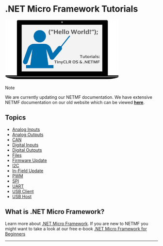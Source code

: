 # .NET Micro Framework Tutorials

![Tutorials](../../tinyclr/images/tutorials.jpg)

> [!Note] 
> We are currently updating our NETMF documentation.  We have extensive NETMF documentation on our old website which can be viewed 
> [**here**](http://old.ghielectronics.com/support/netmf).

## Topics

* [Analog Inputs](analog-in.md)
* [Analog Outputs](analog-out.md)
* [CAN](can.md)
* [Digital Inputs](digital-inputs.md)
* [Digital Outputs](digital-outputs.md)
* [Files](files.md)
* [Firmware Update](firmware-update.md)
* [I2C](i2c.md)
* [In-Field Update](in-field-update.md)
* [PWM](pwm.md)
* [SPI](spi.md)
* [UART](uart.md)
* [USB Client](usb-client.md)
* [USB Host](usb-host.md)

## What is .NET Micro Framework?
Learn more about [.NET Micro Framework](http://old.ghielectronics.com/technologies/netmf).  If you are new to NETMF you might want to take a look at our free e-book [.NET Micro Framework for Beginners](http://files.ghielectronics.com/downloads/Documents/Guides/NETMF%20for%20Beginners.pdf)

---
